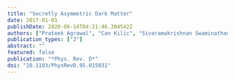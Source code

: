 ```yaml
---
title: "Secretly Asymmetric Dark Matter"
date: 2017-01-01
publishDate: 2020-06-14T04:21:46.304542Z
authors: ["Prateek Agrawal", "Can Kilic", "Sivaramakrishnan Swaminathan", "Cynthia Trendafilova"]
publication_types: ["2"]
abstract: ""
featured: false
publication: "*Phys. Rev. D*"
doi: "10.1103/PhysRevD.95.015031"
---
```


